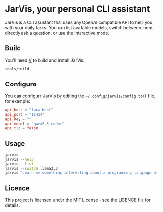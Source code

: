 # JarVis, your personal CLI assistant

JarVis is a CLI assistant that uses any OpenAI compatible API to help you with your daily tasks. You can list available models, switch between them, directly ask a question, or use the interactive mode.

## Build

You'll need [V](https://vlang.io/) to build and install JarVis:

```bash
tools/build
```

## Configure

You can configure JarVis by editing the `~/.config/jarvis/config.toml` file, for example:

```toml
api_host = "localhost"
api_port = "11434"
api_key = ""
api_model = "qwen2.5-coder"
api_tls = false
```

## Usage

```bash
jarvis
jarvis --help
jarvis --list
jarvis --switch llama3.3
jarvis "Learn me something interesting about a programming language of your choice"
```

## Licence

This project is licensed under the MIT License - see the [LICENCE](LICENCE) file for details.
